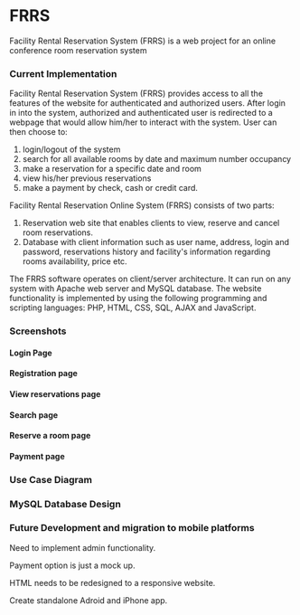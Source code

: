 # FRRS
Facility Rental Reservation System (FRRS) is a web project for an online conference room reservation system

### Current Implementation

Facility Rental Reservation System (FRRS) provides access to all the features of the website for authenticated and authorized users. 
After login in into the system, authorized and authenticated user is redirected to a webpage that would allow him/her to interact with the system. 
User can then choose to:
1.  login/logout of the system
2.  search for all available rooms by date and maximum number occupancy
3.  make a reservation for a specific date and room
4.  view his/her previous reservations
5.  make a payment by check, cash or credit card.

Facility Rental Reservation Online System (FRRS) consists of two parts:
1.	Reservation web site that enables clients to view, reserve and cancel room reservations.
2.	Database with client information such as user name, address, login and password, reservations history and facility's information regarding rooms availability, price etc.

The FRRS software operates on client/server architecture. It can run on any system with Apache web server and MySQL database. The website functionality is implemented by using the following programming and scripting languages: PHP, HTML, CSS, SQL, AJAX and JavaScript.

### Screenshots


#### Login Page
#### Registration page
#### View reservations page
#### Search page
#### Reserve a room page

#### Payment page

### Use Case Diagram
### MySQL Database Design



### Future Development and migration to mobile platforms

Need to implement admin functionality.

Payment option is just a mock up.

HTML needs to be redesigned to a responsive website.

Create standalone Adroid and iPhone app.


